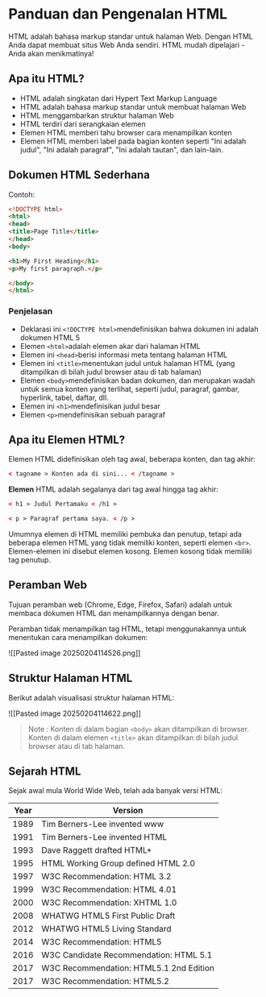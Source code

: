 # Panduan dan Pengenalan HTML

HTML adalah bahasa markup standar untuk halaman Web. Dengan HTML Anda dapat membuat situs Web Anda sendiri. HTML mudah dipelajari - Anda akan menikmatinya!
## Apa itu HTML?
- HTML adalah singkatan dari Hypert Text Markup Language
- HTML adalah bahasa markup standar untuk membuat halaman Web
- HTML menggambarkan struktur halaman Web
- HTML terdiri dari serangkaian elemen
- Elemen HTML memberi tahu browser cara menampilkan konten
- Elemen HTML memberi label pada bagian konten seperti "Ini adalah judul", "Ini adalah paragraf",  "Ini adalah tautan", dan lain-lain.
## Dokumen HTML Sederhana
Contoh:

```html
<!DOCTYPE html>
<html>
<head>
<title>Page Title</title>
</head>
<body>

<h1>My First Heading</h1>
<p>My first paragraph.</p>

</body>
</html>
```
### Penjelasan
- Deklarasi ini `<!DOCTYPE html>`mendefinisikan bahwa dokumen ini adalah dokumen HTML 5
- Elemen `<html>`adalah elemen akar dari halaman HTML
- Elemen ini `<head>`berisi informasi meta tentang halaman HTML
- Elemen ini `<title>`menentukan judul untuk halaman HTML (yang ditampilkan di bilah judul browser atau di tab halaman)
- Elemen `<body>`mendefinisikan badan dokumen, dan merupakan wadah untuk semua konten yang terlihat, seperti judul, paragraf, gambar, hyperlink, tabel, daftar, dll.
- Elemen ini `<h1>`mendefinisikan judul besar
- Elemen `<p>`mendefinisikan sebuah paragraf
## Apa itu Elemen HTML?
Elemen HTML didefinisikan oleh tag awal, beberapa konten, dan tag akhir:

```html
< tagname > Konten ada di sini... < /tagname >
```
**Elemen** HTML adalah segalanya dari tag awal hingga tag akhir:
```html
< h1 > Judul Pertamaku < /h1 >

< p > Paragraf pertama saya. < /p >
```

Umumnya elemen di HTML memiliki pembuka dan penutup, tetapi ada beberapa elemen HTML yang tidak memiliki konten, seperti elemen `<br>`. Elemen-elemen ini disebut elemen kosong. Elemen kosong tidak memiliki tag penutup.
## Peramban Web
Tujuan peramban web (Chrome, Edge, Firefox, Safari) adalah untuk membaca dokumen HTML dan menampilkannya dengan benar.

Peramban tidak menampilkan tag HTML, tetapi menggunakannya untuk menentukan cara menampilkan dokumen:

![[Pasted image 20250204114526.png]]
## Struktur Halaman HTML
Berikut adalah visualisasi struktur halaman HTML:

![[Pasted image 20250204114622.png]]

> Note : Konten di dalam bagian `<body>` akan ditampilkan di browser. Konten di dalam elemen `<title>` akan ditampilkan di bilah judul browser atau di tab halaman.
## Sejarah HTML
Sejak awal mula World Wide Web, telah ada banyak versi HTML:

| Year | Version                                  |
|------|------------------------------------------|
| 1989 | Tim Berners-Lee invented www            |
| 1991 | Tim Berners-Lee invented HTML           |
| 1993 | Dave Raggett drafted HTML+              |
| 1995 | HTML Working Group defined HTML 2.0     |
| 1997 | W3C Recommendation: HTML 3.2           |
| 1999 | W3C Recommendation: HTML 4.01          |
| 2000 | W3C Recommendation: XHTML 1.0          |
| 2008 | WHATWG HTML5 First Public Draft        |
| 2012 | WHATWG HTML5 Living Standard           |
| 2014 | W3C Recommendation: HTML5              |
| 2016 | W3C Candidate Recommendation: HTML 5.1 |
| 2017 | W3C Recommendation: HTML5.1 2nd Edition |
| 2017 | W3C Recommendation: HTML5.2            |



